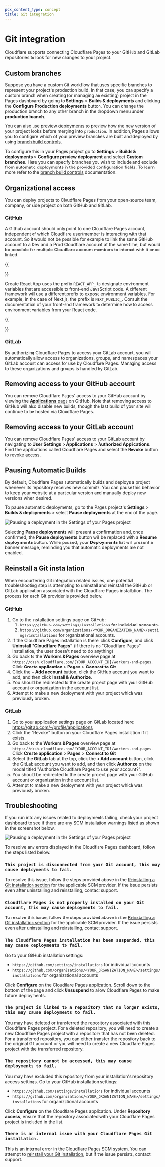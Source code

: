 ```yaml
---
pcx_content_type: concept
title: Git integration
---
```


# Git integration

Cloudflare supports connecting Cloudflare Pages to your GitHub and GitLab repositories to look for new changes to your project.

## Custom branches

Suppose you have a custom Git workflow that uses specific branches to represent your project's production build. In that case, you can specify a custom branch when creating (or managing an existing) project in the Pages dashboard by going to  **Settings** > **Builds & deployments** and clicking the **Configure Production deployments** button. You can change the production branch to any other branch in the dropdown menu under **production branch**.

You can also use [preview deployments](/pages/platform/preview-deployments/) to preview how the new version of your project looks before merging into `production`. In addition, Pages allows you to configure which of your preview branches are built and deployed by using [branch build controls](/pages/platform/branch-build-controls/).

To configure this in your Pages project go to **Settings** > **Builds & deployments** > **Configure preview deployment** and select **Custom branches**. Here you can specify branches you wish to include and exclude from automatic deployments in the provided configuration fields. To learn more refer to the [branch build controls](/pages/platform/branch-build-controls/) documentation.


## Organizational access

You can deploy projects to Cloudflare Pages from your open-source team, company, or side project on both GitHub and GitLab.

### GitHub

A Github account should only point to one Cloudflare Pages account, independent of which Cloudflare user/member is interacting with that account. So it would not be possible for example to link the same GitHub account to a Dev and a Prod Cloudflare account at the same time, but would be possible for multiple Cloudflare account members to interact with it once linked. 

{{<Aside type="note">}}

Create React App uses the prefix `REACT_APP_` to designate environment variables that are accessible to front-end JavaScript code. A different framework will use a different prefix to expose environment variables. For example, in the case of Next.js, the prefix is `NEXT_PUBLIC_`. Consult the documentation of your front-end framework to determine how to access environment variables from your React code.

{{</Aside>}}

### GitLab

By authorizing Cloudflare Pages to access your GitLab account, you will automatically allow access to organizations, groups, and namespaces your GitLab account can access for use by Cloudflare Pages. Managing access to these organizations and groups is handled by GitLab.

## Removing access to your GitHub account

You can remove Cloudflare Pages' access to your GitHub account by viewing the [**Applications** page](https://github.com/settings/installations) on GitHub. Note that removing access to GitHub will also disable new builds, though the last build of your site will continue to be hosted via Cloudflare Pages.

## Removing access to your GitLab account

You can remove Cloudflare Pages' access to your GitLab account by navigating to **User Settings** > **Applications** > **Authorized Applications**. Find the applications called Cloudflare Pages and select the **Revoke** button to revoke access.

## Pausing Automatic Builds

By default, Cloudflare Pages automatically builds and deploys a project whenever its repository receives new commits. You can pause this behavior to keep your website at a particular version and manually deploy new versions when desired.

To pause automatic deployments, go to the Pages project's **Settings** > **Builds & deployments** > select **Pause deployments** at the end of the page.

![Pausing a deployment in the Settings of your Pages project](/images/pages/platform/git.pause.png)

Selecting **Pause deployments** will present a confirmation and, once confirmed, the **Pause deployments** button will be replaced with a **Resume deployments** button. While paused, your **Deployments** list will present a banner message, reminding you that automatic deployments are not enabled.

## Reinstall a Git installation

When encountering Git integration related issues, one potential troubleshooting step is attempting to uninstall and reinstall the GitHub or GitLab application associated with the Cloudflare Pages installation. The process for each Git provider is provided below.

### GitHub

1. Go to the installation settings page on GitHub:
    1. `https://github.com/settings/installations` for individual accounts.
    1. `https://github.com/organizations/<YOUR_ORGANIZATION_NAME>/settings/installations` for organizational accounts.
2. If the Cloudflare Pages installation is there, click **Configure**, and click **Uninstall "Cloudflare Pages"** (if there is no "Cloudflare Pages" installation, the user doesn't need to do anything)
3. Go back to the **Workers & Pages** overview page at `https://dash.cloudflare.com/[YOUR_ACCOUNT_ID]/workers-and-pages`. Click **Create application** > **Pages** > **Connect to Git**
4. Click the **+ Add account** button, click the GitHub account you want to add, and then click **Install & Authorize**.
5. You should be redirected to the create project page with your GitHub account or organization in the account list.
6. Attempt to make a new deployment with your project which was previously broken.

### GitLab

1. Go to your application settings page on GitLab located here: https://gitlab.com/-/profile/applications
2. Click the "Revoke" button on your Cloudflare Pages installation if it exists.
3. Go back to the **Workers & Pages** overview page at `https://dash.cloudflare.com/[YOUR_ACCOUNT_ID]/workers-and-pages`. Click **Create application** > **Pages** > **Connect to Git**
4. Select the **GitLab** tab at the top, click the **+ Add account** button, click the GitLab account you want to add, and then click **Authorize** on the modal titled "Authorize Cloudflare Pages to use your account?".
5. You should be redirected to the create project page with your GitHub account or organization in the account list.
6. Attempt to make a new deployment with your project which was previously broken.

## Troubleshooting

If you run into any issues related to deployments failing, check your project dashboard to see if there are any SCM installation warnings listed as shown in the screenshot below.

![Pausing a deployment in the Settings of your Pages project](/images/pages/platform/git.dashboard-error.png)

To resolve any errors displayed in the Cloudflare Pages dashboard, follow the steps listed below.

### `This project is disconnected from your Git account, this may cause deployments to fail.`

To resolve this issue, follow the steps provided above in the [Reinstalling a Git installation section](/pages/platform/git-integration/#reinstall-a-git-installation) for the applicable SCM provider. If the issue persists even after uninstalling and reinstalling, contact support.

### `Cloudflare Pages is not properly installed on your Git account, this may cause deployments to fail.`

To resolve this issue, follow the steps provided above in the [Reinstalling a Git installation section](/pages/platform/git-integration/#reinstall-a-git-installation) for the applicable SCM provider. If the issue persists even after uninstalling and reinstalling, contact support.

### `The Cloudflare Pages installation has been suspended, this may cause deployments to fail.`

Go to your GitHub installation settings:

* `https://github.com/settings/installations` for individual accounts
* `https://github.com/organizations/<YOUR_ORGANIZATION_NAME>/settings/installations` for organizational accounts

Click **Configure** on the Cloudflare Pages application. Scroll down to the bottom of the page and click **Unsuspend** to allow Cloudflare Pages to make future deployments.

### `The project is linked to a repository that no longer exists, this may cause deployments to fail.`

You may have deleted or transferred the repository associated with this Cloudflare Pages project. For a deleted repository, you will need to create a new Cloudflare Pages project with a repository that has not been deleted. For a transferred repository, you can either transfer the repository back to the original Git account or you will need to create a new Cloudflare Pages project with the transferred repository.

### `The repository cannot be accessed, this may cause deployments to fail.`

You may have excluded this repository from your installation's repository access settings.  Go to your GitHub installation settings:

* `https://github.com/settings/installations` for individual accounts
* `https://github.com/organizations/<YOUR_ORGANIZATION_NAME>/settings/installations` for organizational accounts

Click **Configure** on the Cloudflare Pages application. Under **Repository access**, ensure that the repository associated with your Cloudflare Pages project is included in the list.

### `There is an internal issue with your Cloudflare Pages Git installation.`

This is an internal error in the Cloudflare Pages SCM system. You can attempt to [reinstall your Git installation](/pages/platform/git-integration/#reinstall-a-git-installation), but if the issue persists, contact support.

